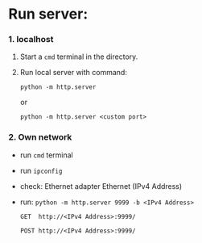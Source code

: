 # Run server:

### 1. localhost

1. Start a `cmd` terminal in the directory.


2. Run local server with command: 

    `
    python -m http.server
    `

    or 

    `python -m http.server <custom port>`


### 2. Own network


- run `cmd` terminal

- run  `ipconfig`

- check: Ethernet adapter Ethernet (IPv4 Address)

- run: `python -m http.server 9999 -b <IPv4 Address>`


    `GET  http://<IPv4 Address>:9999/`

    `POST http://<IPv4 Address>:9999/`



